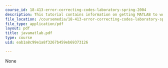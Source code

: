 ```yaml
---
course_id: 18-413-error-correcting-codes-laboratory-spring-2004
description: This tutorial contains information on getting MATLAB to work with Java.
file_location: /coursemedia/18-413-error-correcting-codes-laboratory-spring-2004/eab1a8c99e1a8f3267b459eb69373126_javamatlab.pdf
file_type: application/pdf
layout: pdf
title: javamatlab.pdf
type: course
uid: eab1a8c99e1a8f3267b459eb69373126

---
```

None